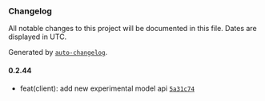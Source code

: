 ### Changelog

All notable changes to this project will be documented in this file. Dates are displayed in UTC.

Generated by [`auto-changelog`](https://github.com/CookPete/auto-changelog).

#### 0.2.44

- feat(client): add new experimental model api [`5a31c74`](https://github.com/comfy-addons/comfyui-sdk/commit/5a31c74dbeaaec6e84129da19df85aee8c878170)
